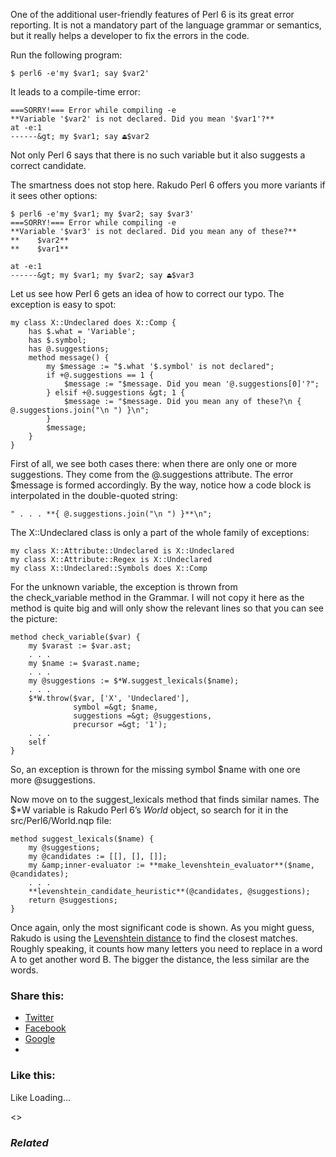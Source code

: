 One of the additional user-friendly features of Perl 6 is its great error reporting. It is not a mandatory part of the language grammar or semantics, but it really helps a developer to fix the errors in the code.

Run the following program:

	$ perl6 -e'my $var1; say $var2'

It leads to a compile-time error:

	===SORRY!=== Error while compiling -e
	**Variable '$var2' is not declared. Did you mean '$var1'?**
	at -e:1
	------&gt; my $var1; say ⏏$var2

Not only Perl 6 says that there is no such variable but it also suggests a correct candidate.

The smartness does not stop here. Rakudo Perl 6 offers you more variants if it sees other options:

	$ perl6 -e'my $var1; my $var2; say $var3'
	===SORRY!=== Error while compiling -e
	**Variable '$var3' is not declared. Did you mean any of these?**
	**    $var2**
	**    $var1**

	at -e:1
	------&gt; my $var1; my $var2; say ⏏$var3

Let us see how Perl 6 gets an idea of how to correct our typo. The exception is easy to spot:

	my class X::Undeclared does X::Comp {
	    has $.what = 'Variable';
	    has $.symbol;
	    has @.suggestions;
	    method message() {
	        my $message := "$.what '$.symbol' is not declared";
	        if +@.suggestions == 1 {
	            $message := "$message. Did you mean '@.suggestions[0]'?";
	        } elsif +@.suggestions &gt; 1 {
	            $message := "$message. Did you mean any of these?\n { @.suggestions.join("\n ") }\n";
	        }
	        $message;
	    }
	}

First of all, we see both cases there: when there are only one or more suggestions. They come from the @.suggestions attribute. The error $message is formed accordingly. By the way, notice how a code block is interpolated in the double-quoted string:

	" . . . **{ @.suggestions.join("\n ") }**\n";

The X::Undeclared class is only a part of the whole family of exceptions:

	my class X::Attribute::Undeclared is X::Undeclared
	my class X::Attribute::Regex is X::Undeclared
	my class X::Undeclared::Symbols does X::Comp

For the unknown variable, the exception is thrown from the check\_variable method in the Grammar. I will not copy it here as the method is quite big and will only show the relevant lines so that you can see the picture:

	method check_variable($var) {
	    my $varast := $var.ast;
	    . . .
	    my $name := $varast.name;
	    . . .
	    my @suggestions := $*W.suggest_lexicals($name);
	    . . .
	    $*W.throw($var, ['X', 'Undeclared'],
	              symbol =&gt; $name,
	              suggestions =&gt; @suggestions,
	              precursor =&gt; '1');
	    . . .
	    self
	}

So, an exception is thrown for the missing symbol $name with one ore more @suggestions.

Now move on to the suggest\_lexicals method that finds similar names. The $\*W variable is Rakudo Perl 6’s _World_ object, so search for it in the src/Perl6/World.nqp file:

	method suggest_lexicals($name) {
	    my @suggestions;
	    my @candidates := [[], [], []];
	    my &amp;inner-evaluator := **make_levenshtein_evaluator**($name, @candidates);
	    . . .
	    **levenshtein_candidate_heuristic**(@candidates, @suggestions);
	    return @suggestions;
	}

Once again, only the most significant code is shown. As you might guess, Rakudo is using the [Levenshtein distance][1] to find the closest matches. Roughly speaking, it counts how many letters you need to replace in a word A to get another word B. The bigger the distance, the less similar are the words.

### Share this:

* [Twitter][2]
* [Facebook][3]
* [Google][4]
*

### Like this:

Like Loading...

<>

### _Related_

  [1]: https://en.wikipedia.org/wiki/Levenshtein_distance
  [2]: https://perl6.online/2018/02/01/43-variable-y-not-declared-did-you-mean-x/?share=twitter "Click to share on Twitter"
  [3]: https://perl6.online/2018/02/01/43-variable-y-not-declared-did-you-mean-x/?share=facebook "Click to share on Facebook"
  [4]: https://perl6.online/2018/02/01/43-variable-y-not-declared-did-you-mean-x/?share=google-plus-1 "Click to share on Google+"